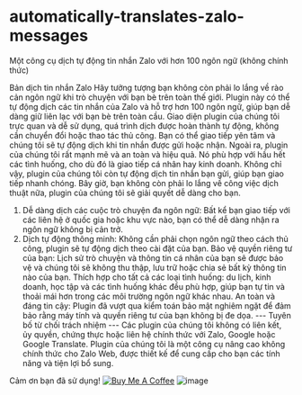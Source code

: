 # automatically-translates-zalo-messages
Một công cụ dịch tự động tin nhắn Zalo với hơn 100 ngôn ngữ (không chính thức)

Bản dịch tin nhắn Zalo
Hãy tưởng tượng bạn không còn phải lo lắng về rào cản ngôn ngữ khi trò chuyện với bạn bè trên toàn thế giới. Plugin này có thể tự động dịch các tin nhắn của Zalo và hỗ trợ hơn 100 ngôn ngữ, giúp bạn dễ dàng giữ liên lạc với bạn bè trên toàn cầu.
Giao diện plugin của chúng tôi trực quan và dễ sử dụng, quá trình dịch được hoàn thành tự động, không cần chuyển đổi hoặc thao tác thủ công. Bạn có thể giao tiếp yên tâm và chúng tôi sẽ tự động dịch khi tin nhắn được gửi hoặc nhận.
Ngoài ra, plugin của chúng tôi rất mạnh mẽ và an toàn và hiệu quả. Nó phù hợp với hầu hết các tình huống, cho dù đó là giao tiếp cá nhân hay kinh doanh.
Không chỉ vậy, plugin của chúng tôi còn tự động dịch tin nhắn bạn gửi, giúp bạn giao tiếp nhanh chóng. Bây giờ, bạn không còn phải lo lắng về công việc dịch thuật nữa, plugin của chúng tôi sẽ giải quyết dễ dàng cho bạn.

1. Dễ dàng dịch các cuộc trò chuyện đa ngôn ngữ: Bất kể bạn giao tiếp với các liên hệ ở quốc gia hoặc khu vực nào, bạn có thể dễ dàng nhận ra ngôn ngữ không bị cản trở.
2. Dịch tự động thông minh: Không cần phải chọn ngôn ngữ theo cách thủ công, plugin sẽ tự động dịch theo cài đặt của bạn.
Bảo vệ quyền riêng tư của bạn: Lịch sử trò chuyện và thông tin cá nhân của bạn sẽ được bảo vệ và chúng tôi sẽ không thu thập, lưu trữ hoặc chia sẻ bất kỳ thông tin nào của bạn.
Thích hợp cho tất cả các loại tình huống: du lịch, kinh doanh, học tập và các tình huống khác đều phù hợp, giúp bạn tự tin và thoải mái hơn trong các môi trường ngôn ngữ khác nhau.
An toàn và đáng tin cậy: Plugin đã vượt qua kiểm toán bảo mật nghiêm ngặt để đảm bảo rằng máy tính và quyền riêng tư của bạn không bị đe dọa.
--- Tuyên bố từ chối trách nhiệm ---
Các plugin của chúng tôi không có liên kết, ủy quyền, chứng thực hoặc liên hệ chính thức với Zalo, Google hoặc Google Translate.
Plugin của chúng tôi là một công cụ nâng cao không chính thức cho Zalo Web, được thiết kế để cung cấp cho bạn các tính năng và tiện lợi bổ sung.

Cảm ơn bạn đã sử dụng!
[![Buy Me A Coffee](https://img.shields.io/badge/Buy%20Me%20A%20Coffee-donate-orange?style=flat-square&logo=buy-me-a-coffee)](https://www.buymeacoffee.com/dinhvanhiew)
![image](https://github.com/user-attachments/assets/71cfb35f-f57c-4021-8638-ac851fed23eb)



